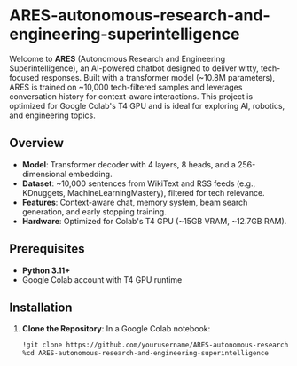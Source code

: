 # ARES-autonomous-research-and-engineering-superintelligence

Welcome to **ARES** (Autonomous Research and Engineering Superintelligence), an AI-powered chatbot designed to deliver witty, tech-focused responses. Built with a transformer model (~10.8M parameters), ARES is trained on ~10,000 tech-filtered samples and leverages conversation history for context-aware interactions. This project is optimized for Google Colab's T4 GPU and is ideal for exploring AI, robotics, and engineering topics.

## Overview
- **Model**: Transformer decoder with 4 layers, 8 heads, and a 256-dimensional embedding.
- **Dataset**: ~10,000 sentences from WikiText and RSS feeds (e.g., KDnuggets, MachineLearningMastery), filtered for tech relevance.
- **Features**: Context-aware chat, memory system, beam search generation, and early stopping training.
- **Hardware**: Optimized for Colab's T4 GPU (~15GB VRAM, ~12.7GB RAM).

## Prerequisites
- **Python 3.11+**
- Google Colab account with T4 GPU runtime

## Installation
1. **Clone the Repository**:
   In a Google Colab notebook:
   ```bash
   !git clone https://github.com/yourusername/ARES-autonomous-research-and-engineering-superintelligence.git
   %cd ARES-autonomous-research-and-engineering-superintelligence